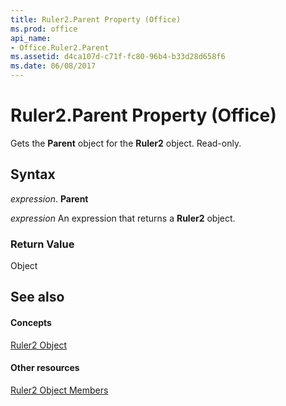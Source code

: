 ```yaml
---
title: Ruler2.Parent Property (Office)
ms.prod: office
api_name:
- Office.Ruler2.Parent
ms.assetid: d4ca107d-c71f-fc80-96b4-b33d28d658f6
ms.date: 06/08/2017
---
```



# Ruler2.Parent Property (Office)

Gets the  **Parent** object for the **Ruler2** object. Read-only.


## Syntax

 _expression_. **Parent**

 _expression_ An expression that returns a **Ruler2** object.


### Return Value

Object


## See also


#### Concepts


[Ruler2 Object](ruler2-object-office.md)
#### Other resources


[Ruler2 Object Members](ruler2-members-office.md)

